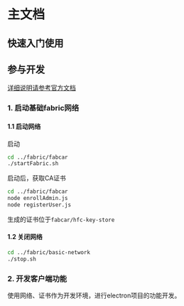 # 主文档

## 快速入门使用

## 参与开发
[详细说明请参考官方文档](https://hyperledger-fabric.readthedocs.io/en/release-1.1/write_first_app.html)

### 1. 启动基础fabric网络  
#### 1.1 启动网络
启动
```bash
cd ../fabric/fabcar
./startFabric.sh
```

启动后，获取CA证书  
```bash
cd ../fabric/fabcar
node enrollAdmin.js
node registerUser.js
```

生成的证书位于`fabcar/hfc-key-store`


#### 1.2 关闭网络
```bash
cd ../fabric/basic-network
./stop.sh
```



### 2. 开发客户端功能
使用网络、证书作为开发环境，进行electron项目的功能开发。


